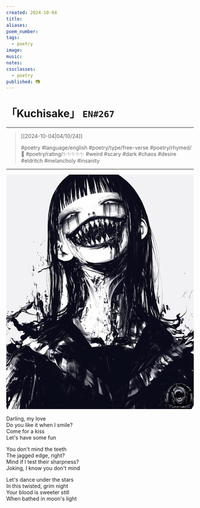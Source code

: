 ```yaml
---
created: 2024-10-04
title:
aliases:
poem_number:
tags:
  - poetry
image:
music:
notes:
cssclasses:
  - poetry
published: 📷
---
```

# 「Kuchisake」 `EN#267`

---

> [[2024-10-04|04/10/24]]
> 
> #poetry 
> #language/english 
> #poetry/type/free-verse 
> #poetry/rhymed/🔴 
> #poetry/rating/✨✨✨✨✨ 
> #weird #scary #dark #chaos #desire #eldritch #melancholy #insanity 

---

![poem-kuchisake](../!art/poem-kuchisake.jpg)


Darling, my love  
Do you like it when I smile?  
Come for a kiss  
Let's have some fun  
  
You don't mind the teeth  
The jagged edge, right?  
Mind if I test their sharpness?  
Joking, I know you don't mind  
  
Let's dance under the stars  
In this twisted, grim night  
Your blood is sweeter still  
When bathed in moon's light